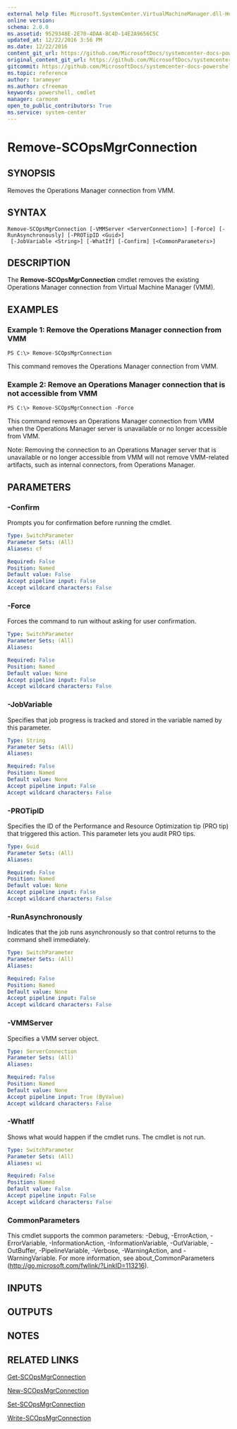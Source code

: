```yaml
---
external help file: Microsoft.SystemCenter.VirtualMachineManager.dll-Help.xml
online version: 
schema: 2.0.0
ms.assetid: 9529348E-2E70-4DAA-8C4D-14E2A9656C5C
updated_at: 12/22/2016 3:56 PM
ms.date: 12/22/2016
content_git_url: https://github.com/MicrosoftDocs/systemcenter-docs-powershell/blob/live/systemcenter-cmdlets/SystemCenter2016/VirtualMachineManager/vlatest/Remove-SCOpsMgrConnection.md
original_content_git_url: https://github.com/MicrosoftDocs/systemcenter-docs-powershell/blob/live/systemcenter-cmdlets/SystemCenter2016/VirtualMachineManager/vlatest/Remove-SCOpsMgrConnection.md
gitcommit: https://github.com/MicrosoftDocs/systemcenter-docs-powershell/blob/96e5647587661652225fbdd2c797cd4d59d542bc/systemcenter-cmdlets/SystemCenter2016/VirtualMachineManager/vlatest/Remove-SCOpsMgrConnection.md
ms.topic: reference
author: tarameyer
ms.author: cfreeman
keywords: powershell, cmdlet
manager: carmonm
open_to_public_contributors: True
ms.service: system-center
---
```


# Remove-SCOpsMgrConnection

## SYNOPSIS
Removes the Operations Manager connection from VMM.

## SYNTAX

```
Remove-SCOpsMgrConnection [-VMMServer <ServerConnection>] [-Force] [-RunAsynchronously] [-PROTipID <Guid>]
 [-JobVariable <String>] [-WhatIf] [-Confirm] [<CommonParameters>]
```

## DESCRIPTION
The **Remove-SCOpsMgrConnection** cmdlet removes the existing Operations Manager connection from Virtual Machine Manager (VMM).

## EXAMPLES

### Example 1: Remove the Operations Manager connection from VMM
```
PS C:\> Remove-SCOpsMgrConnection
```

This command removes the Operations Manager connection from VMM.

### Example 2: Remove an Operations Manager connection that is not accessible from VMM
```
PS C:\> Remove-SCOpsMgrConnection -Force
```

This command removes an Operations Manager connection from VMM when the Operations Manager server is unavailable or no longer accessible from VMM.

Note: Removing the connection to an Operations Manager server that is unavailable or no longer accessible from VMM will not remove VMM-related artifacts, such as internal connectors, from Operations Manager.

## PARAMETERS

### -Confirm
Prompts you for confirmation before running the cmdlet.

```yaml
Type: SwitchParameter
Parameter Sets: (All)
Aliases: cf

Required: False
Position: Named
Default value: False
Accept pipeline input: False
Accept wildcard characters: False
```

### -Force
Forces the command to run without asking for user confirmation.

```yaml
Type: SwitchParameter
Parameter Sets: (All)
Aliases: 

Required: False
Position: Named
Default value: None
Accept pipeline input: False
Accept wildcard characters: False
```

### -JobVariable
Specifies that job progress is tracked and stored in the variable named by this parameter.

```yaml
Type: String
Parameter Sets: (All)
Aliases: 

Required: False
Position: Named
Default value: None
Accept pipeline input: False
Accept wildcard characters: False
```

### -PROTipID
Specifies the ID of the Performance and Resource Optimization tip (PRO tip) that triggered this action.
This parameter lets you audit PRO tips.

```yaml
Type: Guid
Parameter Sets: (All)
Aliases: 

Required: False
Position: Named
Default value: None
Accept pipeline input: False
Accept wildcard characters: False
```

### -RunAsynchronously
Indicates that the job runs asynchronously so that control returns to the command shell immediately.

```yaml
Type: SwitchParameter
Parameter Sets: (All)
Aliases: 

Required: False
Position: Named
Default value: None
Accept pipeline input: False
Accept wildcard characters: False
```

### -VMMServer
Specifies a VMM server object.

```yaml
Type: ServerConnection
Parameter Sets: (All)
Aliases: 

Required: False
Position: Named
Default value: None
Accept pipeline input: True (ByValue)
Accept wildcard characters: False
```

### -WhatIf
Shows what would happen if the cmdlet runs.
The cmdlet is not run.

```yaml
Type: SwitchParameter
Parameter Sets: (All)
Aliases: wi

Required: False
Position: Named
Default value: False
Accept pipeline input: False
Accept wildcard characters: False
```

### CommonParameters
This cmdlet supports the common parameters: -Debug, -ErrorAction, -ErrorVariable, -InformationAction, -InformationVariable, -OutVariable, -OutBuffer, -PipelineVariable, -Verbose, -WarningAction, and -WarningVariable. For more information, see about_CommonParameters (http://go.microsoft.com/fwlink/?LinkID=113216).

## INPUTS

## OUTPUTS

## NOTES

## RELATED LINKS

[Get-SCOpsMgrConnection](xref:SystemCenter2016/VirtualMachineManager/vlatest/Get-SCOpsMgrConnection.md)

[New-SCOpsMgrConnection](xref:SystemCenter2016/VirtualMachineManager/vlatest/New-SCOpsMgrConnection.md)

[Set-SCOpsMgrConnection](xref:SystemCenter2016/VirtualMachineManager/vlatest/Set-SCOpsMgrConnection.md)

[Write-SCOpsMgrConnection](xref:SystemCenter2016/VirtualMachineManager/vlatest/Write-SCOpsMgrConnection.md)

